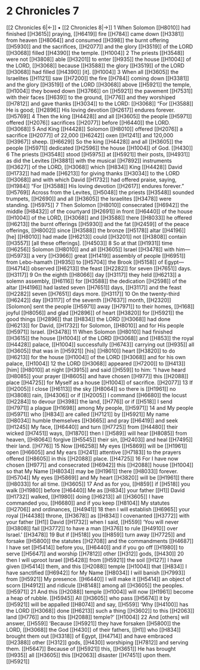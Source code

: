 # 2 Chronicles 7
[[2 Chronicles 6|←]] • [[2 Chronicles 8|→]]
1 When Solomon [[H8010]] had finished [[H3615]] praying, [[H6419]] fire [[H784]] came down [[H3381]] from heaven [[H8064]] and consumed [[H398]] the burnt offering [[H5930]] and the sacrifices, [[H2077]] and the glory [[H3519]] of the LORD [[H3068]] filled [[H4390]] the temple. [[H1004]] 
2 The priests [[H3548]] were not [[H3808]] able [[H3201]] to enter [[H935]] the house [[H1004]] of the LORD, [[H3068]] because [[H3588]] the glory [[H3519]] of the LORD [[H3068]] had filled [[H4390]] [it]. [[H1004]] 
3 When all [[H3605]] the Israelites [[H1121]] saw [[H7200]] the fire [[H784]] coming down [[H3381]] and the glory [[H3519]] of the LORD [[H3068]] above [[H5921]] the temple, [[H1004]] they bowed down [[H3766]] on [[H5921]] the pavement [[H7531]] with their faces [[H639]] to the ground, [[H776]] and they worshiped [[H7812]] and gave thanks [[H3034]] to the LORD: [[H3068]] “For [[H3588]] He is good; [[H2896]] His loving devotion [[H2617]] endures forever. [[H5769]] 
4 Then the king [[H4428]] and all [[H3605]] the people [[H5971]] offered [[H2076]] sacrifices [[H2077]] before [[H6440]] the LORD. [[H3068]] 
5 And King [[H4428]] Solomon [[H8010]] offered [[H2076]] a sacrifice [[H2077]] of 22,000 [[H6242]] oxen [[H1241]] and 120,000 [[H3967]] sheep. [[H6629]] So the king [[H4428]] and all [[H3605]] the people [[H5971]] dedicated [[H2596]] the house [[H1004]] of God. [[H430]] 
6 The priests [[H3548]] stood [[H5975]] at [[H5921]] their posts, [[H4931]] as did the Levites [[H3881]] with the musical [[H7892]] instruments [[H3627]] of the LORD, [[H3068]] which [[H834]] King [[H4428]] David [[H1732]] had made [[H6213]] for giving thanks [[H3034]] to the LORD [[H3068]] and with which David [[H1732]] had offered praise, saying, [[H1984]] “For [[H3588]] His loving devotion [[H2617]] endures forever.” [[H5769]] Across from the Levites, [[H5048]] the priests [[H3548]] sounded trumpets, [[H2690]] and all [[H3605]] the Israelites [[H3478]] were standing. [[H5975]] 
7 Then Solomon [[H8010]] consecrated [[H6942]] the middle [[H8432]] of the courtyard [[H2691]] in front [[H6440]] of the house [[H1004]] of the LORD, [[H3068]] and [[H3588]] there [[H8033]] he offered [[H6213]] the burnt offerings [[H5930]] and the fat [[H2459]] of the peace offerings, [[H8002]] since [[H3588]] the bronze [[H5178]] altar [[H4196]] [he] [[H8010]] had made [[H6213]] could [[H3201]] not [[H3808]] contain [[H3557]] [all these offerings]. [[H4503]] 
8 So at that [[H1931]] time [[H6256]] Solomon [[H8010]] and all [[H3605]] Israel [[H3478]] with him— [[H5973]] a very [[H3966]] great [[H1419]] assembly of people [[H6951]] from Lebo-hamath [[H935]] to [[H5704]] the Brook [[H5158]] of Egypt— [[H4714]] observed [[H6213]] the feast [[H2282]] for seven [[H7651]] days. [[H3117]] 
9 On the eighth [[H8066]] day [[H3117]] they held [[H6213]] a solemn assembly, [[H6116]] for [[H3588]] the dedication [[H2598]] of the altar [[H4196]] had lasted seven [[H7651]] days, [[H3117]] and the feast [[H2282]] seven [[H7651]] days more. [[H3117]] 
10 On the twenty-third [[H6242]] day [[H3117]] of the seventh [[H7637]] month, [[H2320]] [Solomon] sent the people [[H5971]] away [[H7971]] to their homes, [[H168]] joyful [[H8056]] and glad [[H2896]] of heart [[H3820]] for [[H5921]] the good things [[H2896]] that [[H834]] the LORD [[H3068]] had done [[H6213]] for David, [[H1732]] for Solomon, [[H8010]] and for His people [[H5971]] Israel. [[H3478]] 
11 When Solomon [[H8010]] had finished [[H3615]] the house [[H1004]] of the LORD [[H3068]] and [[H853]] the royal [[H4428]] palace, [[H1004]] successfully [[H6743]] carrying out [[H935]] all [[H3605]] that was in [[H5921]] [his] [[H8010]] heart [[H3820]] to do [[H6213]] for the house [[H1004]] of the LORD [[H3068]] and for his own palace, [[H1004]] 
12 the LORD [[H3068]] appeared [[H7200]] to [[H413]] [him] [[H8010]] at night [[H3915]] and said [[H559]] to him:  “I have heard [[H8085]] your prayer [[H8605]] and have chosen [[H977]] this [[H2088]] place [[H4725]] for Myself  as a house [[H1004]] of sacrifice. [[H2077]] 
13 If [[H2005]] I close [[H6113]] the sky [[H8064]] so there is [[H1961]] no [[H3808]] rain, [[H4306]] or if [[H2005]] I command [[H6680]] the locust [[H2284]] to devour [[H398]] the land, [[H776]] or if [[H518]] I send [[H7971]] a plague [[H1698]] among My people, [[H5971]] 
14 and My people [[H5971]] who [[H834]] are called [[H7121]] by [[H5921]] My name [[H8034]] humble themselves [[H3665]] and pray [[H6419]] and seek [[H1245]] My face, [[H6440]] and turn [[H7725]] from [[H4480]] their wicked [[H7451]] ways, [[H1870]] then I [[H589]] will hear [[H8085]] from heaven, [[H8064]] forgive [[H5545]] their sin, [[H2403]] and heal [[H7495]] their land. [[H776]] 
15 Now [[H6258]] My eyes [[H5869]] will be [[H1961]] open [[H6605]] and My ears [[H241]] attentive [[H7183]] to the prayers offered [[H8605]] in this [[H2088]] place. [[H4725]] 
16 For I have now chosen [[H977]] and consecrated [[H6942]] this [[H2088]] house [[H1004]] so that My Name [[H8034]] may be [[H1961]] there [[H8033]] forever. [[H5704]] My eyes [[H5869]] and My heart [[H3820]] will be [[H1961]] there [[H8033]] for all time. [[H3605]] 
17 And as for you, [[H859]] if [[H518]] you walk [[H1980]] before [[H6440]] Me as [[H834]] your father [[H1]] David [[H1732]] walked, [[H1980]] doing [[H6213]] all [[H3605]] I have commanded you, [[H6680]] and if you keep [[H8104]] My statutes [[H2706]] and ordinances, [[H4941]] 
18 then I will establish [[H6965]] your royal [[H4438]] throne, [[H3678]] as [[H834]] I covenanted [[H3772]] with your father [[H1]] David [[H1732]] when I said, [[H559]] ‘You will never [[H3808]] fail [[H3772]] to have a man [[H376]] to rule [[H4910]] over Israel.’ [[H3478]] 
19 But if [[H518]] you [[H859]] turn away [[H7725]] and forsake [[H5800]] the statutes [[H2708]] and the commandments [[H4687]] I have set [[H5414]] before you, [[H6440]] and if you go off [[H1980]] to serve [[H5647]] and worship [[H7812]] other [[H312]] gods, [[H430]] 
20 then I will uproot Israel [[H5428]] from [[H5921]] the soil [[H127]] I have given [[H5414]] them,  and this [[H2088]] temple [[H1004]] that [[H834]] I have sanctified [[H6942]] for My Name [[H8034]] I will banish [[H7993]] from [[H5921]] My presence. [[H6440]] I will make it [[H5414]] an object of scorn [[H4912]] and ridicule [[H8148]] among all [[H3605]] the peoples. [[H5971]] 
21 And this [[H2088]] temple [[H1004]] will now [[H1961]] become a heap of rubble. [[H5945]] All [[H3605]] who pass [[H5674]] it by [[H5921]] will be appalled [[H8074]] and say, [[H559]] ‘Why [[H4100]] has the LORD [[H3068]] done [[H6213]] such a thing [[H3602]] to this [[H2063]] land [[H776]] and to this [[H2088]] temple?’ [[H1004]] 
22 And [others] will answer, [[H559]] ‘Because [[H5921]] they have forsaken [[H5800]] the LORD, [[H3068]] the God [[H430]] of their fathers, [[H1]] who [[H834]] brought them out [[H3318]] of Egypt, [[H4714]] and have embraced [[H2388]] other [[H312]] gods, [[H430]] worshiping [[H7812]] and serving them. [[H5647]] Because of [[H5921]] this, [[H3651]] He has brought [[H935]] all [[H3605]] this [[H2063]] disaster [[H7451]] upon them. [[H5921]] 
